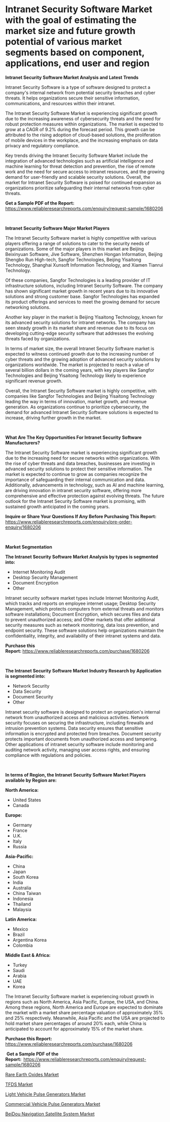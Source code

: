 <p><h1>Intranet Security Software Market with the goal of estimating the market size and future growth potential of various market segments based on component, applications, end user and region</h1></p><p><strong>Intranet Security Software Market Analysis and Latest Trends</strong></p>
<p><p>Intranet Security Software is a type of software designed to protect a company's internal network from potential security breaches and cyber threats. It helps organizations secure their sensitive information, communications, and resources within their intranet.</p><p>The Intranet Security Software Market is experiencing significant growth due to the increasing awareness of cybersecurity threats and the need for robust protection measures within organizations. The market is expected to grow at a CAGR of 9.2% during the forecast period. This growth can be attributed to the rising adoption of cloud-based solutions, the proliferation of mobile devices in the workplace, and the increasing emphasis on data privacy and regulatory compliance.</p><p>Key trends driving the Intranet Security Software Market include the integration of advanced technologies such as artificial intelligence and machine learning for threat detection and prevention, the rise of remote work and the need for secure access to intranet resources, and the growing demand for user-friendly and scalable security solutions. Overall, the market for Intranet Security Software is poised for continued expansion as organizations prioritize safeguarding their internal networks from cyber threats.</p></p>
<p><strong>Get a Sample PDF of the Report:&nbsp;</strong> <a href="https://www.reliableresearchreports.com/enquiry/request-sample/1680206">https://www.reliableresearchreports.com/enquiry/request-sample/1680206</a></p>
<p>&nbsp;</p>
<p><strong>Intranet Security Software Major Market Players</strong></p>
<p><p>The Intranet Security Software market is highly competitive with various players offering a range of solutions to cater to the security needs of organizations. Some of the major players in this market are Beijing Beixinyuan Software, Jive Software, Shenzhen Hongan Information, Beijing Shengbo Run High-tech, Sangfor Technologies, Beijing Yisaitong Technology, Shanghai Xunsoft Information Technology, and Xiamen Tianrui Technology.</p><p>Of these companies, Sangfor Technologies is a leading provider of IT infrastructure solutions, including Intranet Security Software. The company has shown significant market growth in recent years due to its innovative solutions and strong customer base. Sangfor Technologies has expanded its product offerings and services to meet the growing demand for secure networking solutions.</p><p>Another key player in the market is Beijing Yisaitong Technology, known for its advanced security solutions for intranet networks. The company has seen steady growth in its market share and revenue due to its focus on developing cutting-edge security software that addresses the evolving threats faced by organizations.</p><p>In terms of market size, the overall Intranet Security Software market is expected to witness continued growth due to the increasing number of cyber threats and the growing adoption of advanced security solutions by organizations worldwide. The market is projected to reach a value of several billion dollars in the coming years, with key players like Sangfor Technologies and Beijing Yisaitong Technology likely to experience significant revenue growth.</p><p>Overall, the Intranet Security Software market is highly competitive, with companies like Sangfor Technologies and Beijing Yisaitong Technology leading the way in terms of innovation, market growth, and revenue generation. As organizations continue to prioritize cybersecurity, the demand for advanced Intranet Security Software solutions is expected to increase, driving further growth in the market.</p></p>
<p>&nbsp;</p>
<p><strong>What Are The Key Opportunities For Intranet Security Software Manufacturers?</strong></p>
<p><p>The Intranet Security Software market is experiencing significant growth due to the increasing need for secure networks within organizations. With the rise of cyber threats and data breaches, businesses are investing in advanced security solutions to protect their sensitive information. The market is expected to continue to grow as companies recognize the importance of safeguarding their internal communication and data. Additionally, advancements in technology, such as AI and machine learning, are driving innovation in intranet security software, offering more comprehensive and effective protection against evolving threats. The future outlook for the Intranet Security Software market is promising, with sustained growth anticipated in the coming years.</p></p>
<p><strong>Inquire or Share Your Questions If Any Before Purchasing This Report:</strong> <a href="https://www.reliableresearchreports.com/enquiry/pre-order-enquiry/1680206">https://www.reliableresearchreports.com/enquiry/pre-order-enquiry/1680206</a></p>
<p>&nbsp;</p>
<p><strong>Market Segmentation</strong></p>
<p><strong>The Intranet Security Software Market Analysis by types is segmented into:</strong></p>
<p><ul><li>Internet Monitoring Audit</li><li>Desktop Security Management</li><li>Document Encryption</li><li>Other</li></ul></p>
<p><p>Intranet security software market types include Internet Monitoring Audit, which tracks and reports on employee internet usage; Desktop Security Management, which protects computers from external threats and monitors software installations; Document Encryption, which secures files and data to prevent unauthorized access; and Other markets that offer additional security measures such as network monitoring, data loss prevention, and endpoint security. These software solutions help organizations maintain the confidentiality, integrity, and availability of their intranet systems and data.</p></p>
<p><strong>Purchase this Report:&nbsp;</strong><a href="https://www.reliableresearchreports.com/purchase/1680206">https://www.reliableresearchreports.com/purchase/1680206</a></p>
<p>&nbsp;</p>
<p><strong>The Intranet Security Software Market Industry Research by Application is segmented into:</strong></p>
<p><ul><li>Network Security</li><li>Data Security</li><li>Document Security</li><li>Other</li></ul></p>
<p><p>Intranet security software is designed to protect an organization's internal network from unauthorized access and malicious activities. Network security focuses on securing the infrastructure, including firewalls and intrusion prevention systems. Data security ensures that sensitive information is encrypted and protected from breaches. Document security protects important documents from unauthorized access and tampering. Other applications of intranet security software include monitoring and auditing network activity, managing user access rights, and ensuring compliance with regulations and policies.</p></p>
<p>&nbsp;</p>
<p><strong>In terms of Region, the Intranet Security Software Market Players available by Region are:</strong></p>
<p>
    <p> <strong> North America: </strong>
        <ul>
            <li>United States</li>
            <li>Canada</li>
        </ul>
        </p> 
    <p> <strong> Europe: </strong>
        <ul>
            <li>Germany</li>
            <li>France</li>
            <li>U.K.</li>
            <li>Italy</li>
            <li>Russia</li>
        </ul>
        </p> 
    <p> <strong> Asia-Pacific: </strong>
        <ul>
            <li>China</li>
            <li>Japan</li>
            <li>South Korea</li>
            <li>India</li>
            <li>Australia</li>
            <li>China Taiwan</li>
            <li>Indonesia</li>
            <li>Thailand</li>
            <li>Malaysia</li>
        </ul>
        </p> 
    <p> <strong> Latin America: </strong>
        <ul>
            <li>Mexico</li>
            <li>Brazil</li>
            <li>Argentina Korea</li>
            <li>Colombia</li>
        </ul>
        </p> 
    <p> <strong> Middle East & Africa: </strong>
        <ul>
            <li>Turkey</li>
            <li>Saudi</li>
            <li>Arabia</li>
            <li>UAE</li>
            <li>Korea</li>
        </ul>
    </p>
    </p>
<p><p>The Intranet Security Software market is experiencing robust growth in regions such as North America, Asia Pacific, Europe, the USA, and China. Among these regions, North America and Europe are expected to dominate the market with a market share percentage valuation of approximately 35% and 25% respectively. Meanwhile, Asia Pacific and the USA are projected to hold market share percentages of around 20% each, while China is anticipated to account for approximately 15% of the market share.</p></p>
<p><strong>Purchase this Report: </strong><a href="https://www.reliableresearchreports.com/purchase/1680206">https://www.reliableresearchreports.com/purchase/1680206</a></p>
<p>&nbsp;<strong>Get a Sample PDF of the Report:&nbsp;&nbsp;</strong><a href="https://www.reliableresearchreports.com/enquiry/request-sample/1680206">https://www.reliableresearchreports.com/enquiry/request-sample/1680206</a></p>
<p><strong></strong></p>
<p><p><a href="https://github.com/YashRP12/Market-Research-Report-List-3/blob/main/rare-earth-oxides-market.md">Rare Earth Oxides Market</a></p><p><a href="https://github.com/khayangel/Market-Research-Report-List-2/blob/main/tfds-market.md">TFDS Market</a></p><p><a href="https://github.com/eeaveuhhh/Market-Research-Report-List-1/blob/main/light-vehicle-pulse-generators-market.md">Light Vehicle Pulse Generators Market</a></p><p><a href="https://github.com/brentleyjimmiealvaradoz4l1rea/Market-Research-Report-List-1/blob/main/commercial-vehicle-pulse-generators-market.md">Commercial Vehicle Pulse Generators Market</a></p><p><a href="https://github.com/Angelnienowdseej3e45z3p8c/Market-Research-Report-List-1/blob/main/beidou-navigation-satellite-system-market.md">BeiDou Navigation Satellite System Market</a></p></p>